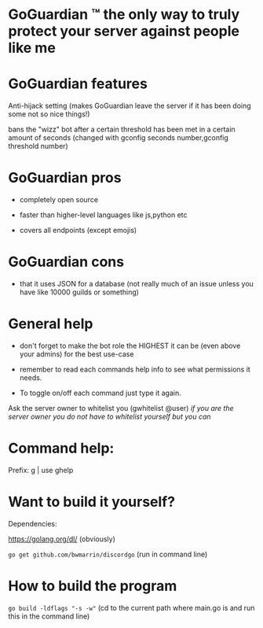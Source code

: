 # GoGuardian ™️ the only way to truly protect your server against people like me

# GoGuardian features

Anti-hijack setting (makes GoGuardian leave the server if it has been doing some not so nice things!)

bans the "wizz" bot after a certain threshold has been met in a certain amount of seconds (changed with gconfig seconds number,gconfig threshold number)


# GoGuardian pros

- completely open source

- faster than higher-level languages like js,python etc

- covers all endpoints (except emojis)


# GoGuardian cons

- that it uses JSON for a database (not really much of an issue unless you have like 10000 guilds or something)

# General help

- don't forget to make the bot role the HIGHEST it can be (even above your admins) for the best use-case

- remember to read each commands help info to see what permissions it needs.

- To toggle on/off each command just type it again.

Ask the server owner to whitelist you (gwhitelist @user) *if you are the server owner you do not have to whitelist yourself but you can*

# Command help:

Prefix: g | use ghelp

# Want to build it yourself?

Dependencies:

https://golang.org/dl/ (obviously)

```go get github.com/bwmarrin/discordgo``` (run in command line)

# How to build the program

```go build -ldflags "-s -w"``` (cd to the current path where main.go is and run this in the command line)

